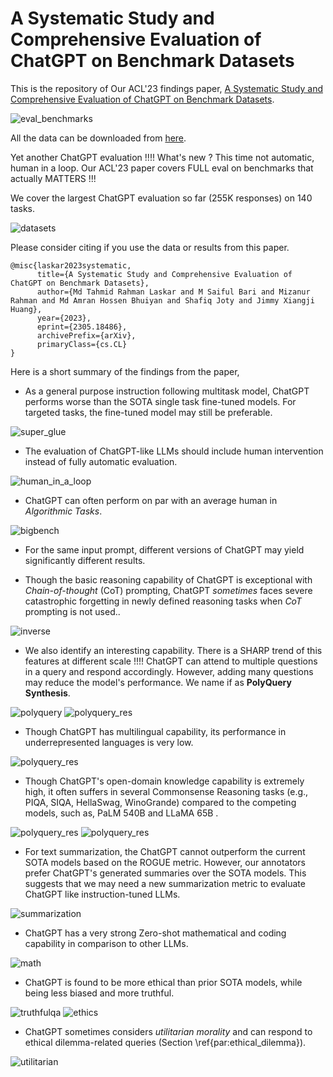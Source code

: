 # A Systematic Study and Comprehensive Evaluation of ChatGPT on Benchmark Datasets

This is the repository of Our ACL'23 findings paper, [A Systematic Study and Comprehensive Evaluation of ChatGPT on Benchmark Datasets](https://arxiv.org/pdf/2305.18486.pdf).

![eval_benchmarks](https://github.com/ntunlp/ChatGPT_Eval/blob/main/eval.jpg)

All the data can be downloaded from [here](https://drive.google.com/drive/folders/1eC2zEpq_7zxG4l3BSdt8THzzIu_mGnBa?usp=sharing).


Yet another ChatGPT evaluation !!!! What's new ? This time not automatic, human in a loop. 
Our ACL'23 paper covers FULL eval on benchmarks that actually MATTERS !!!

We cover the largest ChatGPT evaluation so far (255K responses) on 140 tasks.

![datasets](https://github.com/ntunlp/ChatGPT_Eval/blob/main/figures/17.PNG)


Please consider citing if you use the data or results from this paper.

```
@misc{laskar2023systematic,
      title={A Systematic Study and Comprehensive Evaluation of ChatGPT on Benchmark Datasets}, 
      author={Md Tahmid Rahman Laskar and M Saiful Bari and Mizanur Rahman and Md Amran Hossen Bhuiyan and Shafiq Joty and Jimmy Xiangji Huang},
      year={2023},
      eprint={2305.18486},
      archivePrefix={arXiv},
      primaryClass={cs.CL}
}
```


Here is a short summary of the findings from the paper, 

- As a general purpose instruction following multitask model, ChatGPT performs worse than the SOTA single task fine-tuned models. For targeted tasks, the fine-tuned model may still be preferable.

![super_glue](https://github.com/ntunlp/ChatGPT_Eval/blob/main/figures/1.PNG)

- The evaluation of ChatGPT-like LLMs should include human intervention instead of fully automatic evaluation.

![human_in_a_loop](https://github.com/ntunlp/ChatGPT_Eval/blob/main/figures/16.PNG)

- ChatGPT can often perform on par with an average human in *Algorithmic Tasks*.

![bigbench](https://github.com/ntunlp/ChatGPT_Eval/blob/main/figures/3.PNG)

- For the same input prompt, different versions of ChatGPT may yield significantly different results.

- Though the basic reasoning capability of ChatGPT is exceptional with *Chain-of-thought* (CoT) prompting, ChatGPT *sometimes* faces severe catastrophic forgetting in newly defined reasoning tasks when *CoT* prompting is not used..

![inverse](https://github.com/ntunlp/ChatGPT_Eval/blob/main/figures/2.PNG)

- We also identify an interesting capability. There is a SHARP trend of this features at different scale !!!! ChatGPT can attend to multiple questions in a query and respond accordingly. However, adding many questions may reduce the model's performance. We name if as **PolyQuery Synthesis**.

![polyquery](https://github.com/ntunlp/ChatGPT_Eval/blob/main/figures/4.PNG)
![polyquery_res](https://github.com/ntunlp/ChatGPT_Eval/blob/main/figures/5.PNG)

- Though ChatGPT has multilingual capability, its performance in underrepresented languages is very low.

![polyquery_res](https://github.com/ntunlp/ChatGPT_Eval/blob/main/figures/6.PNG)

- Though ChatGPT's open-domain knowledge capability is extremely high, it often suffers in several Commonsense Reasoning tasks (e.g., PIQA, SIQA, HellaSwag, WinoGrande) compared to the competing models, such as, PaLM 540B and LLaMA 65B .

![polyquery_res](https://github.com/ntunlp/ChatGPT_Eval/blob/main/figures/7.PNG)
![polyquery_res](https://github.com/ntunlp/ChatGPT_Eval/blob/main/figures/8.PNG)

- For text summarization, the ChatGPT cannot outperform the current SOTA models based on the ROGUE metric. However, our annotators prefer ChatGPT's generated summaries over the SOTA models. This suggests that we may need a new summarization metric to evaluate ChatGPT like instruction-tuned LLMs.

![summarization](https://github.com/ntunlp/ChatGPT_Eval/blob/main/figures/9.PNG)

- ChatGPT has a very strong Zero-shot mathematical and coding capability in comparison to other LLMs.

![math](https://github.com/ntunlp/ChatGPT_Eval/blob/main/figures/12.PNG)

- ChatGPT is found to be more ethical  than prior SOTA models, while being less biased and more truthful.

![truthfulqa](https://github.com/ntunlp/ChatGPT_Eval/blob/main/figures/11.PNG)
![ethics](https://github.com/ntunlp/ChatGPT_Eval/blob/main/figures/13.PNG)

- ChatGPT sometimes considers *utilitarian morality* and can respond to ethical dilemma-related queries (Section \ref{par:ethical_dilemma}).

![utilitarian](https://github.com/ntunlp/ChatGPT_Eval/blob/main/figures/15.PNG)





